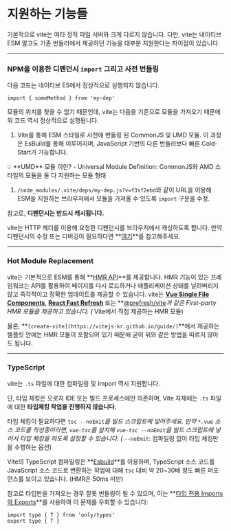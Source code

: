 # 지원하는 기능들

기본적으로 vite는 여타 정적 파일 서버와 크게 다르지 않습니다. 다만, vite는 네이티브 ESM 말고도 기존 번들러에서 제공하던 기능을 대부분 지원한다는 차이점이 있습니다.

---

### NPM을 이용한 디펜던시 `import` 그리고 사전 번들링

다음 코드는 네이티브 ES에서 정상적으로 실행되지 않습니다.

```tsx
import { someMethod } from 'my-dep'
```

모듈의 위치를 찾을 수 없기 때문인데, vite는 다음을 기준으로 모듈을 가져오기 때문에 위 코드 역시 정상적으로 실행됩니다.

1. Vite를 통해 ESM 스타일로 사전에 번들링 된 CommonJS 및 UMD 모듈. 이 과정은 EsBuild를 통해 이루어지며, JavaScript 기반의 다른 번들러보다 빠른 Cold-Start가 가능합니다.

<aside>
💡 **UMD** 모듈 이란?
-  Universal Module Definition: CommonJS와 AMD 스타일의 모듈을 둘 다 지원하는 모듈 형태

</aside>

1.  `/node_modules/.vite/deps/my-dep.js?v=f3sf2ebd`와 같이 URL을 이용해 ESM을 지원하는 브라우저에서 모듈을 가져올 수 있도록 `import` 구문을 수정.

참고로, **디펜던시는 반드시 캐시됩니다.**

vite는 HTTP 헤더를 이용해 요청한 디펜던시를 브라우저에서 캐싱하도록 합니다. 만약 디펜던시의 수정 또는 디버깅이 필요하다면 **[여기](https://vitejs-kr.github.io/guide/dep-pre-bundling.html#browser-cache)**를 참고해주세요.

---

### **Hot Module Replacement**

vite는 기본적으로 ESM를 통해 **[HMR API](https://vitejs-kr.github.io/guide/api-hmr.html)**를 제공합니다. HMR 기능이 있는 프레임워크는 API를 활용하여 페이지를 다시 로드하거나 애플리케이션 상태를 날려버리지 않고 즉각적이고 정확한 업데이트를 제공할 수 있습니다. vite는 **[Vue Single File Components](https://github.com/vitejs/vite-plugin-vue/tree/main/packages/plugin-vue)**, **[React Fast Refresh](https://github.com/vitejs/vite-plugin-react/tree/main/packages/plugin-react)** 또는 **[@prefresh/vite](https://github.com/JoviDeCroock/prefresh/tree/main/packages/vite)**과 같은 First-party HMR* 모듈을 제공하고 있습니다. (* Vite에서 직접 제공하는 HMR 모듈)

물론, **`[create-vite](https://vitejs-kr.github.io/guide/)`**에서 제공하는 템플릿 안에는 HMR 모듈이 포함되어 있기 때문에 굳이 위와 같은 방법을 따르지 않아도 됩니다.

---

### TypeScript

vite는 `.ts` 파일에 대한 컴파일링 및 Import 역시 지원합니다.

단, 타입 체킹은 오로지 IDE 또는 빌드 프로세스에만 의존하며, Vite 자체에는 `.ts` 파일에 대한 **타입체킹 작업을 진행하지 않습니다**. 

타입 체킹이 필요하다면 `tsc --noEmit`*을 빌드 스크립트에 넣어주세요. 만약 `*.vue` 소스 코드를 작성중이라면, `vue-tsc`를 설치해 `vue-tsc --noEmit`을 빌드 스크립트에 넣어서 타입 체킹을 하도록 설정할 수 있습니다. (* `--noEmit`: 컴파일링 없이 타입 체킹만을 수행하는 옵션)

Vite의 TypeScript 컴파일링은 **[Esbuild](https://github.com/evanw/esbuild)**를 이용하며, TypeScript 소스 코드를 JavaScript 소스 코드로 변환하는 작업에 대해 `tsc` 대비 약 20~30배 정도 빠른 퍼포먼스를 보이고 있습니다. (HMR은 50ms 미만)

참고로 타입만을 가져오는 경우 잘못 번들링이 될 수 있으며, 이는 **[타입 전용 Imports와 Exports](https://www.typescriptlang.org/ko/docs/handbook/release-notes/typescript-3-8.html#type-only-imports-and-export)**를 사용하여 이 문제를 우회할 수 있습니다:

```tsx
import type { T } from 'only/types'
export type { T }
```